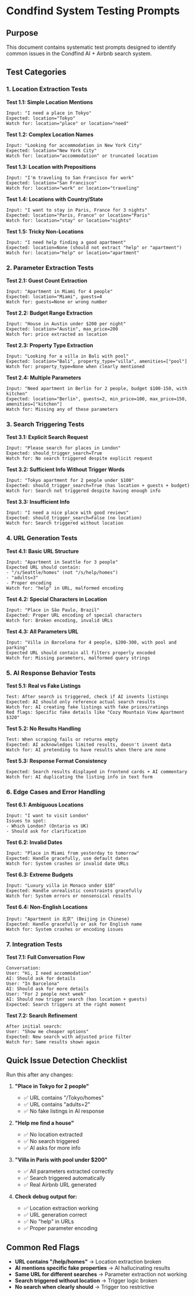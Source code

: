 # Condfind System Testing Prompts

## Purpose
This document contains systematic test prompts designed to identify common issues in the Condfind AI + Airbnb search system.

## Test Categories

### 1. Location Extraction Tests

**Test 1.1: Simple Location Mentions**
```
Input: "I need a place in Tokyo"
Expected: location="Tokyo"
Watch for: location="place" or location="need"
```

**Test 1.2: Complex Location Names**
```
Input: "Looking for accommodation in New York City"
Expected: location="New York City" 
Watch for: location="accommodation" or truncated location
```

**Test 1.3: Location with Prepositions**
```
Input: "I'm traveling to San Francisco for work"
Expected: location="San Francisco"
Watch for: location="work" or location="traveling"
```

**Test 1.4: Locations with Country/State**
```
Input: "I want to stay in Paris, France for 3 nights"
Expected: location="Paris, France" or location="Paris"
Watch for: location="stay" or location="nights"
```

**Test 1.5: Tricky Non-Locations**
```
Input: "I need help finding a good apartment"
Expected: location=None (should not extract "help" or "apartment")
Watch for: location="help" or location="apartment"
```

### 2. Parameter Extraction Tests

**Test 2.1: Guest Count Extraction**
```
Input: "Apartment in Miami for 4 people"
Expected: location="Miami", guests=4
Watch for: guests=None or wrong number
```

**Test 2.2: Budget Range Extraction**
```
Input: "House in Austin under $200 per night"
Expected: location="Austin", max_price=200
Watch for: price extracted as location
```

**Test 2.3: Property Type Extraction**
```
Input: "Looking for a villa in Bali with pool"
Expected: location="Bali", property_type="villa", amenities=["pool"]
Watch for: property_type=None when clearly mentioned
```

**Test 2.4: Multiple Parameters**
```
Input: "Need apartment in Berlin for 2 people, budget $100-150, with kitchen"
Expected: location="Berlin", guests=2, min_price=100, max_price=150, amenities=["kitchen"]
Watch for: Missing any of these parameters
```

### 3. Search Triggering Tests

**Test 3.1: Explicit Search Request**
```
Input: "Please search for places in London"
Expected: should_trigger_search=True
Watch for: No search triggered despite explicit request
```

**Test 3.2: Sufficient Info Without Trigger Words**
```
Input: "Tokyo apartment for 2 people under $100"
Expected: should_trigger_search=True (has location + guests + budget)
Watch for: Search not triggered despite having enough info
```

**Test 3.3: Insufficient Info**
```
Input: "I need a nice place with good reviews"
Expected: should_trigger_search=False (no location)
Watch for: Search triggered without location
```

### 4. URL Generation Tests

**Test 4.1: Basic URL Structure**
```
Input: "Apartment in Seattle for 3 people"
Expected URL should contain: 
- "/s/Seattle/homes" (not "/s/help/homes")
- "adults=3"
- Proper encoding
Watch for: "help" in URL, malformed encoding
```

**Test 4.2: Special Characters in Location**
```
Input: "Place in São Paulo, Brazil"
Expected: Proper URL encoding of special characters
Watch for: Broken encoding, invalid URLs
```

**Test 4.3: All Parameters URL**
```
Input: "Villa in Barcelona for 4 people, $200-300, with pool and parking"
Expected URL should contain all filters properly encoded
Watch for: Missing parameters, malformed query strings
```

### 5. AI Response Behavior Tests

**Test 5.1: Real vs Fake Listings**
```
Test: After search is triggered, check if AI invents listings
Expected: AI should only reference actual search results
Watch for: AI creating fake listings with fake prices/ratings
Red flags: Specific fake details like "Cozy Mountain View Apartment $320"
```

**Test 5.2: No Results Handling**
```
Test: When scraping fails or returns empty
Expected: AI acknowledges limited results, doesn't invent data
Watch for: AI pretending to have results when there are none
```

**Test 5.3: Response Format Consistency**
```
Expected: Search results displayed in frontend cards + AI commentary
Watch for: AI duplicating the listing info in text form
```

### 6. Edge Cases and Error Handling

**Test 6.1: Ambiguous Locations**
```
Input: "I want to visit London"
Issues to spot: 
- Which London? (Ontario vs UK)
- Should ask for clarification
```

**Test 6.2: Invalid Dates**
```
Input: "Place in Miami from yesterday to tomorrow"
Expected: Handle gracefully, use default dates
Watch for: System crashes or invalid date URLs
```

**Test 6.3: Extreme Budgets**
```
Input: "Luxury villa in Monaco under $10"
Expected: Handle unrealistic constraints gracefully
Watch for: System errors or nonsensical results
```

**Test 6.4: Non-English Locations**
```
Input: "Apartment in 北京" (Beijing in Chinese)
Expected: Handle gracefully or ask for English name
Watch for: System crashes or encoding issues
```

### 7. Integration Tests

**Test 7.1: Full Conversation Flow**
```
Conversation:
User: "Hi, I need accommodation"
AI: Should ask for details
User: "In Barcelona"  
AI: Should ask for more details
User: "For 2 people next week"
AI: Should now trigger search (has location + guests)
Expected: Search triggers at the right moment
```

**Test 7.2: Search Refinement**
```
After initial search:
User: "Show me cheaper options"
Expected: New search with adjusted price filter
Watch for: Same results shown again
```

## Quick Issue Detection Checklist

Run this after any changes:

1. **"Place in Tokyo for 2 people"** 
   - ✅ URL contains "/Tokyo/homes"
   - ✅ URL contains "adults=2"
   - ✅ No fake listings in AI response

2. **"Help me find a house"**
   - ✅ No location extracted
   - ✅ No search triggered
   - ✅ AI asks for more info

3. **"Villa in Paris with pool under $200"**
   - ✅ All parameters extracted correctly
   - ✅ Search triggered automatically
   - ✅ Real Airbnb URL generated

4. **Check debug output for:**
   - ✅ Location extraction working
   - ✅ URL generation correct
   - ✅ No "help" in URLs
   - ✅ Proper parameter encoding

## Common Red Flags

- **URL contains "/help/homes"** → Location extraction broken
- **AI mentions specific fake properties** → AI hallucinating results  
- **Same URL for different searches** → Parameter extraction not working
- **Search triggered without location** → Trigger logic broken
- **No search when clearly should** → Trigger too restrictive 